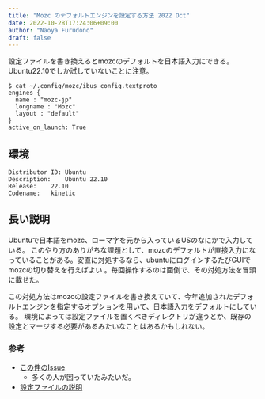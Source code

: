 ```yaml
---
title: "Mozc のデフォルトエンジンを設定する方法 2022 Oct"
date: 2022-10-28T17:24:06+09:00
author: "Naoya Furudono"
draft: false
---
```


設定ファイルを書き換えるとmozcのデフォルトを日本語入力にできる。
Ubuntu22.10でしか試していないことに注意。

```
$ cat ~/.config/mozc/ibus_config.textproto
engines {
  name : "mozc-jp"
  longname : "Mozc"
  layout : "default"
}
active_on_launch: True
```

## 環境

```
Distributor ID:	Ubuntu
Description:	Ubuntu 22.10
Release:	22.10
Codename:	kinetic
```

## 長い説明

Ubuntuで日本語をmozc、ローマ字を元から入っているUSのなにかで入力している。
このやり方のありがちな課題として、mozcのデフォルトが直接入力になっていることがある。安直に対処するなら、ubuntuにログインするたびGUIでmozcの切り替えを行えばよい
。毎回操作するのは面倒で、その対処方法を冒頭に載せた。

この対処方法はmozcの設定ファイルを書き換えていて、今年追加されたデフォルトエンジンを指定するオプションを用いて、日本語入力をデフォルトにしている。
環境によっては設定ファイルを置くべきディレクトリが違うとか、既存の設定とマージする必要があるみたいなことはあるかもしれない。

### 参考

- [この件のIssue](https://github.com/google/mozc/issues/381)
    - 多くの人が困っていたみたいだ。
- [設定ファイルの説明](https://github.com/google/mozc/blob/master/docs/configurations.md#activate-mozc-on-launch)

